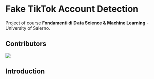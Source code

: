 # Fake TikTok Account Detection

Project of course **Fondamenti di Data Science & Machine Learning** - University of Salerno.

## Contributors
<a href="https://github.com/raffaele-aurucci/Fake-TikTok-Account-Detection/graphs/contributors">
  <img src="https://contrib.rocks/image?repo=raffaele-aurucci/Fake-TikTok-Account-Detection" />
</a>

## Introduction

